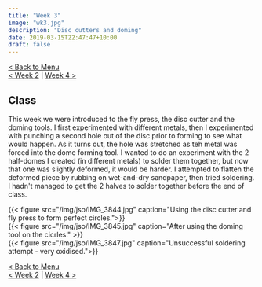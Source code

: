 ```yaml
---
title: "Week 3"
image: "wk3.jpg"
description: "Disc cutters and doming"
date: 2019-03-15T22:47:47+10:00
draft: false
---
```

[< Back to Menu](/jso/)  
[< Week 2](/jso/week02) | [Week 4 >](/jso/week04)

## Class

This week we were introduced to the fly press, the disc cutter and the doming tools.  I first experimented with different metals, then I experimented with punching a second hole out of the disc prior to forming to see what would happen.  As it turns out, the hole was stretched as teh metal was forced into the dome forming tool.  I wanted to do an experiment with the 2 half-domes I created (in different metals) to solder them together, but now that one was slightly deformed, it would be harder.  I attempted to flatten the deformed piece by rubbing on wet-and-dry sandpaper, then tried soldering.  I hadn't managed to get the 2 halves to solder together before the end of class.

<div class="row">
    <div class="4u 12u$(medium)">
        {{< figure src="/img/jso/IMG_3844.jpg" caption="Using the disc cutter and fly press to form perfect circles.">}}
    </div>
    <div class="4u 12u$(medium)">
        {{< figure src="/img/jso/IMG_3845.jpg" caption="After using the doming tool on the cicrles." >}}
    </div>
    <div class="4u 12u$(medium)">
        {{< figure src="/img/jso/IMG_3847.jpg" caption="Unsuccessful soldering attempt - very oxidised.">}}
    </div>
</div>








[< Back to Menu](/jso/)  
[< Week 2](/jso/week02) | [Week 4 >](/jso/week04)
